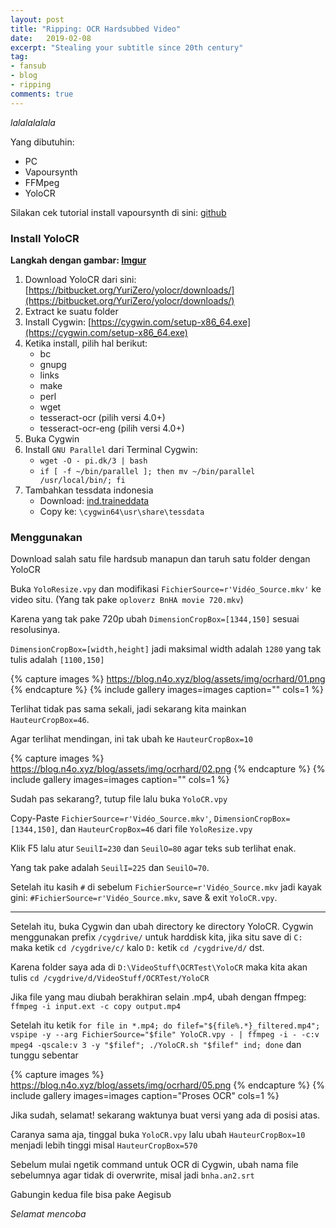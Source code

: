 ```yaml
---
layout: post
title: "Ripping: OCR Hardsubbed Video"
date:   2019-02-08
excerpt: "Stealing your subtitle since 20th century"
tag:
- fansub 
- blog
- ripping
comments: true
---
```


*lalalalalala*

Yang dibutuhin:
- PC
- Vapoursynth
- FFMpeg
- YoloCR

Silakan cek tutorial install vapoursynth di sini: [github](https://gist.github.com/noaione/6f8583c32a8f23e367688ebac0c9d0e0)

### Install YoloCR

**Langkah dengan gambar: [Imgur](https://imgur.com/a/oBFP5Mg)**

1. Download YoloCR dari sini: [https://bitbucket.org/YuriZero/yolocr/downloads/](https://bitbucket.org/YuriZero/yolocr/downloads/)
2. Extract ke suatu folder
3. Install Cygwin: [https://cygwin.com/setup-x86_64.exe](https://cygwin.com/setup-x86_64.exe)
4. Ketika install, pilih hal berikut:
    - bc
    - gnupg
    - links
    - make
    - perl
    - wget
    - tesseract-ocr (pilih versi 4.0+)
    - tesseract-ocr-eng (pilih versi 4.0+)
5. Buka Cygwin
6. Install `GNU Parallel` dari Terminal Cygwin:
    * `wget -O - pi.dk/3 | bash`
    * `if [ -f ~/bin/parallel ]; then mv ~/bin/parallel /usr/local/bin/; fi`
7. Tambahkan tessdata indonesia
    - Download: [ind.traineddata](https://github.com/tesseract-ocr/tessdata_best/blob/master/ind.traineddata)
    - Copy ke: `\cygwin64\usr\share\tessdata`

### Menggunakan
Download salah satu file hardsub manapun dan taruh satu folder dengan YoloCR

Buka `YoloResize.vpy` dan modifikasi `FichierSource=r'Vidéo_Source.mkv'` ke video situ. (Yang tak pake `oploverz BnHA movie 720.mkv`)

Karena yang tak pake 720p ubah `DimensionCropBox=[1344,150]` sesuai resolusinya.

`DimensionCropBox=[width,height]` jadi maksimal width adalah `1280` yang tak tulis adalah `[1100,150]`

{% capture images %}
	https://blog.n4o.xyz/blog/assets/img/ocrhard/01.png
{% endcapture %}
{% include gallery images=images caption="" cols=1 %}

Terlihat tidak pas sama sekali, jadi sekarang kita mainkan `HauteurCropBox=46`.

Agar terlihat mendingan, ini tak ubah ke `HauteurCropBox=10`

{% capture images %}
	https://blog.n4o.xyz/blog/assets/img/ocrhard/02.png
{% endcapture %}
{% include gallery images=images caption="" cols=1 %}

Sudah pas sekarang?, tutup file lalu buka `YoloCR.vpy`

Copy-Paste `FichierSource=r'Vidéo_Source.mkv'`, `DimensionCropBox=[1344,150]`, dan `HauteurCropBox=46` dari file `YoloResize.vpy`

Klik F5 lalu atur `SeuilI=230` dan `SeuilO=80` agar teks sub terlihat enak.

Yang tak pake adalah `SeuilI=225` dan `SeuilO=70`.

Setelah itu kasih `#` di sebelum `FichierSource=r'Vidéo_Source.mkv` jadi kayak gini: `#FichierSource=r'Vidéo_Source.mkv`, save & exit `YoloCR.vpy`.

---

Setelah itu, buka Cygwin dan ubah directory ke directory YoloCR. Cygwin menggunakan prefix `/cygdrive/` untuk harddisk kita, jika situ save di `C:` maka ketik `cd /cygdrive/c/` kalo `D:` ketik `cd /cygdrive/d/` dst.

Karena folder saya ada di `D:\VideoStuff\OCRTest\YoloCR` maka kita akan tulis `cd /cygdrive/d/VideoStuff/OCRTest/YoloCR`

Jika file yang mau diubah berakhiran selain .mp4, ubah dengan ffmpeg: `ffmpeg -i input.ext -c copy output.mp4`

Setelah itu ketik `for file in *.mp4; do filef="${file%.*}_filtered.mp4"; vspipe -y --arg FichierSource="$file" YoloCR.vpy - | ffmpeg -i - -c:v mpeg4 -qscale:v 3 -y "$filef"; ./YoloCR.sh "$filef" ind; done` dan tunggu sebentar

{% capture images %}
	https://blog.n4o.xyz/blog/assets/img/ocrhard/05.png
{% endcapture %}
{% include gallery images=images caption="Proses OCR" cols=1 %}

Jika sudah, selamat! sekarang waktunya buat versi yang ada di posisi atas.

Caranya sama aja, tinggal buka `YoloCR.vpy` lalu ubah `HauteurCropBox=10` menjadi lebih tinggi misal `HauteurCropBox=570`

Sebelum mulai ngetik command untuk OCR di Cygwin, ubah nama file sebelumnya agar tidak di overwrite, misal jadi `bnha.an2.srt`

Gabungin kedua file bisa pake Aegisub

*Selamat mencoba*